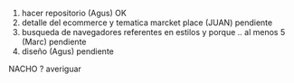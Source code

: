 
1) hacer repositorio (Agus) OK
2) detalle del ecommerce y tematica marcket place (JUAN) pendiente
3) busqueda de navegadores referentes en estilos y porque .. al menos 5 (Marc) pendiente
4) diseño (Agus) pendiente

NACHO ? averiguar


